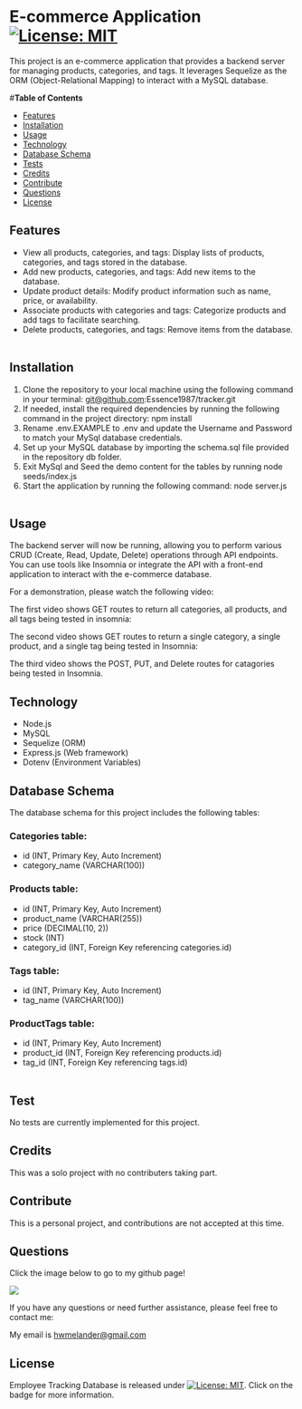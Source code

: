 # **E-commerce Application** [![License: MIT](https://img.shields.io/badge/License-MIT-yellow.svg)](https://opensource.org/licenses/MIT)

This project is an e-commerce application that provides a backend server for managing products, categories, and tags. It leverages Sequelize as the ORM (Object-Relational Mapping) to interact with a MySQL database.

#**Table of Contents**<br><ul><li>[Features](#features)</li><li>[Installation](#installation)</li><li>[Usage](#usage)</li><li>[Technology](#technology)</li><li>[Database Schema](#database-schema)</li><li>[Tests](#tests)</li><li>[Credits](#credits)</li><li>[Contribute](#contribute)</li><li>[Questions](#questions)</li><li>[License](#license)</li></ul>

## **Features**

- View all products, categories, and tags: Display lists of products, categories, and tags stored in the database.
- Add new products, categories, and tags: Add new items to the database.
- Update product details: Modify product information such as name, price, or availability.
- Associate products with categories and tags: Categorize products and add tags to facilitate searching.
- Delete products, categories, and tags: Remove items from the database.
</br></br>

## **Installation**

1. Clone the repository to your local machine using the following command in your terminal: git@github.com:Essence1987/tracker.git
2. If needed, install the required dependencies by running the following command in the project directory: npm install
3. Rename .env.EXAMPLE to .env and update the Username and Password to match your MySql database credentials.
4. Set up your MySQL database by importing the schema.sql file provided in the repository db folder.
5. Exit MySql and Seed the demo content for the tables by running node seeds/index.js
6. Start the application by running the following command: node server.js</br></br>

## **Usage**

The backend server will now be running, allowing you to perform various CRUD (Create, Read, Update, Delete) operations through API endpoints. You can use tools like Insomnia or integrate the API with a front-end application to interact with the e-commerce database.

For a demonstration, please watch the following video:

The first video shows GET routes to return all categories, all products, and all tags being tested in insomnia:

The second video shows GET routes to return a single category, a single product, and a single tag being tested in Insomnia:

The third video shows the POST, PUT, and Delete routes for catagories being tested in Insomnia.



## **Technology**

* Node.js
* MySQL
* Sequelize (ORM)
* Express.js (Web framework)
* Dotenv (Environment Variables)

## **Database Schema**

The database schema for this project includes the following tables:

### Categories table:

* id (INT, Primary Key, Auto Increment)
* category_name (VARCHAR(100))

### Products table:

* id (INT, Primary Key, Auto Increment)
* product_name (VARCHAR(255))
* price (DECIMAL(10, 2))
* stock (INT)
* category_id (INT, Foreign Key referencing categories.id)

### Tags table:

* id (INT, Primary Key, Auto Increment)
* tag_name (VARCHAR(100))

### ProductTags table:

* id (INT, Primary Key, Auto Increment)
* product_id (INT, Foreign Key referencing products.id)
* tag_id (INT, Foreign Key referencing tags.id)
</br></br>

## **Test**

No tests are currently implemented for this project.

## **Credits**

This was a solo project with no contributers taking part.

## **Contribute**

This is a personal project, and contributions are not accepted at this time.

## **Questions**

Click the image below to go to my github page!

<a href="https://github.com/essence1987"><img src="https://github-profile-summary-cards.vercel.app/api/cards/profile-details?username=essence1987&theme=default"/></a>

If you have any questions or need further assistance, please feel free to contact me:

My email is hwmelander@gmail.com

## **License**

Employee Tracking Database is released under [![License: MIT](https://img.shields.io/badge/License-MIT-yellow.svg)](https://opensource.org/licenses/MIT). Click on the badge for more information.

